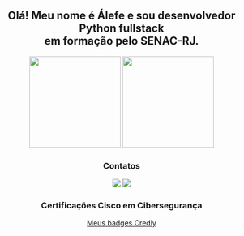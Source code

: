 ## <div align="center"> Olá! Meu nome é Álefe e sou desenvolvedor Python fullstack<br>em formação pelo SENAC-RJ.
</div>
<div align="center">
    <img height="180em" src="https://github-readme-stats.vercel.app/api?username=Alephmihaelis&show_icons=true&theme=github_dark&include_all_commits=true&count_private=true"/>
    <img height="180em" src="https://github-readme-stats.vercel.app/api/top-langs/?username=Alephmihaelis&layout=compact&langs_count=7&theme=github_dark"/>
</div>

<div align="center">
<h3>Contatos</h3>
      <a href="mailto:amsevero@outlook.com" target="_blank"><img src="https://img.shields.io/badge/Email-%23333?style=for-the-badge&logo=gmail&logoColor=black" target="_blank"></a>
      <a href="https://api.whatsapp.com/send?phone=5562983384847" target="_blank"><img src="https://img.shields.io/badge/WhatsApp-25D366?style=for-the-badge&logo=whatsapp&logoColor=white"></a>
</div>

<div align="center">
<h3>Certificações Cisco em Cibersegurança</h3>
<a href="https://www.credly.com/users/alefe-feio" target="_blank">Meus badges Credly</a>
</div>
